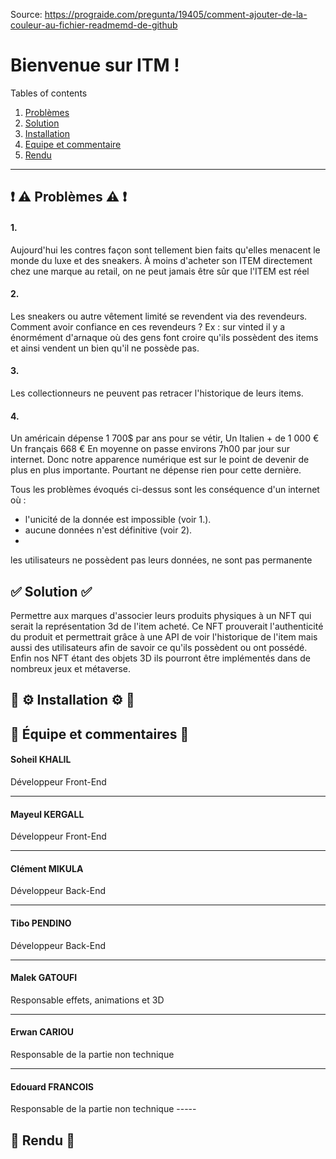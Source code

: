 Source: https://prograide.com/pregunta/19405/comment-ajouter-de-la-couleur-au-fichier-readmemd-de-github

# Bienvenue sur ITM !

Tables of contents  
 1. [Problèmes](#problemes)
 2. [Solution](#solution)
 3. [Installation](#installation)
 4. [Equipe et commentaire](#equipe)
 5. [Rendu](#rendu)

*******
<div id='problemes'/>

## ❗️ ⚠️ Problèmes ⚠️ ❗️
<h4>1. </h4> Aujourd'hui les contres façon sont tellement bien faits qu'elles menacent le monde du luxe
et des sneakers. À moins d'acheter son ITEM directement chez une marque au retail, on ne peut jamais
être sûr que l'ITEM est réel

<h4>2. </h4> Les sneakers ou autre vêtement limité se revendent via des revendeurs.
Comment avoir confiance en ces revendeurs ? Ex : sur vinted il y a énormément d'arnaque
où des gens font croire qu'ils possèdent des items et ainsi vendent un bien qu'il ne possède
pas.

<h4>3.</h4> Les collectionneurs ne peuvent pas retracer l'historique de leurs items.

<h4>4. </h4> Un américain dépense 1 700$ par ans pour se vétir,
Un Italien + de 1 000 €
Un français 668 €
En moyenne on passe environs 7h00 par jour sur internet. 
Donc notre apparence numérique est sur le point de devenir de plus en plus importante.
Pourtant ne dépense rien pour cette dernière.



Tous les problèmes évoqués ci-dessus sont les conséquence d'un internet où :
 - l'unicité de la donnée est impossible (voir 1.). 
 - aucune données n'est définitive (voir 2).
 - 
les utilisateurs ne
possèdent pas leurs données, 
ne sont pas permanente 
<div id='solution'/>

##  ✅ Solution ✅

Permettre aux marques d'associer leurs produits physiques à un NFT qui serait la représentation
3d de l'item acheté. Ce NFT prouverait l'authenticité du produit et permettrait grâce à une API
de voir l'historique de l'item mais aussi des utilisateurs afin de savoir ce qu'ils possèdent ou
ont possédé. Enfin nos NFT étant des objets 3D ils pourront être implémentés dans de nombreux jeux et métaverse.

<div id='installation'/>

##  🔄 ⚙️ Installation ⚙️ 🔄

<div id='equipe'/>

## 👥 Équipe et commentaires 👥

<h4>Soheil KHALIL</h4>
Développeur Front-End

-----

<h4>Mayeul KERGALL</h4>
Développeur Front-End

-----

<h4>Clément MIKULA</h4>
Développeur Back-End

-----


<h4>Tibo PENDINO</h4>
Développeur Back-End

-----


<h4>Malek GATOUFI</h4>
Responsable effets, animations et 3D

-----


<h4>Erwan CARIOU</h4>
Responsable de la partie non technique

-----


<h4>Edouard FRANCOIS</h4>
Responsable de la partie non technique
-----

<div id='rendu'/>

## 📂 Rendu 📂
